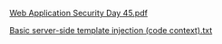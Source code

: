 [Web Application Security Day 45.pdf](https://github.com/fengsujie/Web-Application-Security-Day-45/files/9763852/Web.Application.Security.Day.45.pdf)



[Basic server-side template injection (code context).txt](https://github.com/fengsujie/Web-Application-Security-Day-45/files/9763854/Basic.server-side.template.injection.code.context.txt)
